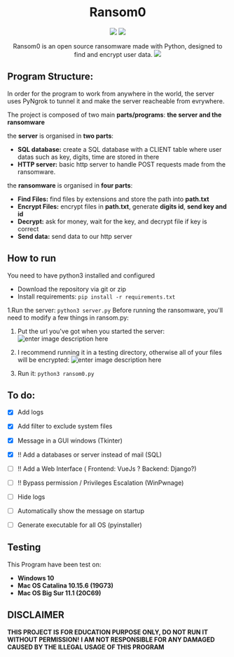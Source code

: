 
<h1 align='center'>Ransom0</h1>

<p align="center">
 <img src='https://api.travis-ci.com/hugolb0/ransom0.svg?branch=master'>
 <img src='https://pyup.io/repos/github/HugoLB0/Ransom0/shield.svg'
 <img src='https://pyup.io/repos/github/HugoLB0/Ransom0/python-3-shield.svg'>
</p>
<p align="center">
  Ransom0 is an open source ransomware made with Python, designed to find and encrypt user data. 
  <img src="https://hugolb0.000webhostapp.com/ransom0_main.png">
</p>





## Program Structure:
In order for the program to work from anywhere in the world, the server uses PyNgrok to tunnel it and make the server reacheable from evrywhere.

The project is composed of two main **parts/programs**: **the server and the ransomware**

the **server** is organised in **two parts**:
- **SQL database:** create a SQL database with a CLIENT table where user datas such as key, digits, time are stored in there
- **HTTP server:** basic http server to handle POST requests made from the ransomware.

the **ransomware** is organised  in **four parts**:
 - **Find Files:** find files by extensions and store the path into **path.txt**
 - **Encrypt Files:** encrypt files in **path.txt**, generate **digits id**, **send key and id**
 - **Decrypt:** ask for money, wait for the key, and decrypt file if key is correct
-  **Send data:** send data to our http server

## How to run
You need to have python3 installed and configured

 - Download the repository via git or zip
 - Install requirements: `pip install -r requirements.txt`

1.Run the server: `python3 server.py`
Before running the ransomware, you'll need to modify a few things in ransom.py:

 1. Put the url you've got when you started the server: ![enter image description here](https://hugolb0.000webhostapp.com/ransom0_url.png)

 

 2. I recommend running it in a testing directory, otherwise all of your files will be encrypted: ![enter image description here](https://hugolb0.000webhostapp.com/ransom0_directory.png)

2. Run it: `python3 ransom0.py`

## To do:
 - [x] Add logs
 - [x] Add filter to exclude system files
 - [x] Message in a GUI windows (Tkinter)
 - [x] !! Add a databases or server instead of mail (SQL) 
 - [ ] !! Add a Web Interface ( Frontend: VueJs ? Backend: Django?) 
 - [ ] !! Bypass permission / Privileges Escalation (WinPwnage)
 - [ ] Hide logs
 - [ ] Automatically  show the message on startup
 - [ ] Generate executable for all OS (pyinstaller)


## Testing
This Program have been test on:

 - **Windows 10**
 - **Mac OS Catalina 10.15.6 (19G73)**
 - **Mac OS Big Sur 11.1 (20C69)**

## DISCLAIMER 
**THIS PROJECT IS FOR EDUCATION PURPOSE ONLY, DO NOT RUN IT WITHOUT PERMISSION!**
**I AM NOT RESPONSIBLE FOR ANY DAMAGED CAUSED BY THE ILLEGAL USAGE OF THIS PROGRAM**

